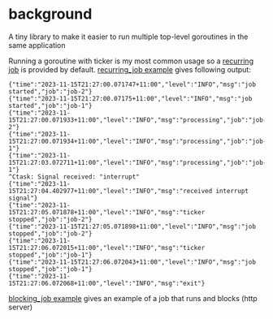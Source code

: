 # background

A tiny library to make it easier to run multiple top-level goroutines in the same application

Running a goroutine with ticker is my most common usage so a [recurring job](job/recurring.go) is provided by default.
[recurring_job example](examples/recurring_job/main.go) gives following output:

```
{"time":"2023-11-15T21:27:00.071747+11:00","level":"INFO","msg":"job started","job":"job-2"}
{"time":"2023-11-15T21:27:00.07175+11:00","level":"INFO","msg":"job started","job":"job-1"}
{"time":"2023-11-15T21:27:00.071933+11:00","level":"INFO","msg":"processing","job":"job-2"}
{"time":"2023-11-15T21:27:00.071934+11:00","level":"INFO","msg":"processing","job":"job-1"}
{"time":"2023-11-15T21:27:03.072711+11:00","level":"INFO","msg":"processing","job":"job-1"}
^Ctask: Signal received: "interrupt"
{"time":"2023-11-15T21:27:04.402977+11:00","level":"INFO","msg":"received interrupt signal"}
{"time":"2023-11-15T21:27:05.071878+11:00","level":"INFO","msg":"ticker stopped","job":"job-2"}
{"time":"2023-11-15T21:27:05.071898+11:00","level":"INFO","msg":"job stopped","job":"job-2"}
{"time":"2023-11-15T21:27:06.072015+11:00","level":"INFO","msg":"ticker stopped","job":"job-1"}
{"time":"2023-11-15T21:27:06.072043+11:00","level":"INFO","msg":"job stopped","job":"job-1"}
{"time":"2023-11-15T21:27:06.072068+11:00","level":"INFO","msg":"exit"}
```

[blocking_job example](examples/blocking_job/main.go) gives an example of a job that runs and blocks (http server)
